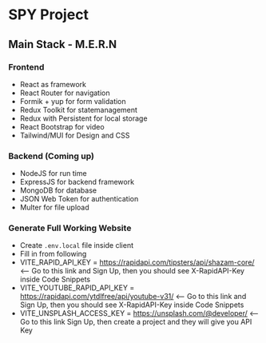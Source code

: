 # SPY Project

## Main Stack - M.E.R.N

### Frontend

- React as framework
- React Router for navigation
- Formik + yup for form validation
- Redux Toolkit for statemanagement
- Redux with Persistent for local storage
- React Bootstrap for video
- Tailwind/MUI for Design and CSS

### Backend (Coming up)

- NodeJS for run time
- ExpressJS for backend framework
- MongoDB for database
- JSON Web Token for authentication
- Multer for file upload

### Generate Full Working Website

- Create `.env.local` file inside client
- Fill in from following
- VITE_RAPID_API_KEY = https://rapidapi.com/tipsters/api/shazam-core/ <-- Go to this link and Sign Up, then you should see X-RapidAPI-Key inside Code Snippets
- VITE_YOUTUBE_RAPID_API_KEY = https://rapidapi.com/ytdlfree/api/youtube-v31/ <-- Go to this link and Sign Up, then you should see X-RapidAPI-Key inside Code Snippets
- VITE_UNSPLASH_ACCESS_KEY = https://unsplash.com/@developer/ <-- Go to this link Sign Up, then create a project and they will give you API Key
